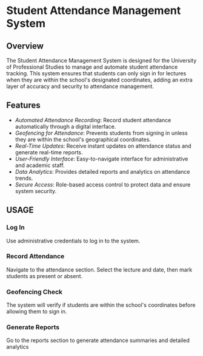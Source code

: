 # Student Attendance Management System

## Overview

The Student Attendance Management System is designed for the University of Professional Studies to manage and automate student attendance tracking. This system ensures that students can only sign in for lectures when they are within the school's designated coordinates, adding an extra layer of accuracy and security to attendance management.

## Features

- *Automated Attendance Recording*: Record student attendance automatically through a digital interface.
- *Geofencing for Attendance*: Prevents students from signing in unless they are within the school's geographical coordinates.
- *Real-Time Updates*: Receive instant updates on attendance status and generate real-time reports.
- *User-Friendly Interface*: Easy-to-navigate interface for administrative and academic staff.
- *Data Analytics*: Provides detailed reports and analytics on attendance trends.
- *Secure Access*: Role-based access control to protect data and ensure system security.

## USAGE
### Log In
Use administrative credentials to log in to the system.

### Record Attendance
Navigate to the attendance section.
Select the lecture and date, then mark students as present or absent.

### Geofencing Check
The system will verify if students are within the school's coordinates before allowing them to sign in.

### Generate Reports
Go to the reports section to generate attendance summaries and detailed analytics
